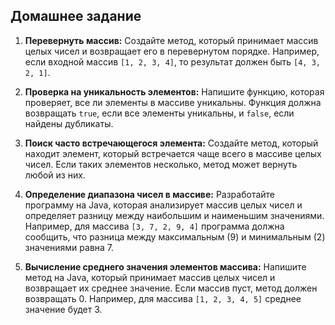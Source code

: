 ## Домашнее задание 

1. **Перевернуть массив:** Создайте метод, который принимает массив целых чисел и возвращает его в перевернутом порядке.
     Например, если входной массив `[1, 2, 3, 4]`, то результат должен быть `[4, 3, 2, 1]`.

2. **Проверка на уникальность элементов:** Напишите функцию, которая проверяет, все ли элементы в массиве уникальны. 
     Функция должна возвращать `true`, если все элементы уникальны, и `false`, если найдены дубликаты.

3. **Поиск часто встречающегося элемента:** Создайте метод, который находит элемент, который встречается чаще всего в массиве целых чисел. 
     Если таких элементов несколько, метод может вернуть любой из них.

4. **Определение диапазона чисел в массиве:** Разработайте программу на Java, которая анализирует массив целых чисел и определяет разницу между наибольшим и наименьшим значениями.
     Например, для массива `[3, 7, 2, 9, 4]` программа должна сообщить, что разница между максимальным (9) и минимальным (2) значениями равна 7.

5. **Вычисление среднего значения элементов массива:** Напишите метод на Java, который принимает массив целых чисел и возвращает их среднее значение. 
     Если массив пуст, метод должен возвращать 0. Например, для массива `[1, 2, 3, 4, 5]` среднее значение будет 3.

